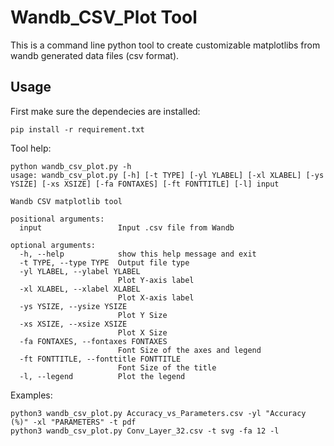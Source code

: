 # Wandb_CSV_Plot Tool

This is a command line python tool to create customizable matplotlibs from wandb generated data files (csv format).

## Usage

First make sure the dependecies are installed:

```
pip install -r requirement.txt
```

Tool help: 
```
python wandb_csv_plot.py -h
usage: wandb_csv_plot.py [-h] [-t TYPE] [-yl YLABEL] [-xl XLABEL] [-ys YSIZE] [-xs XSIZE] [-fa FONTAXES] [-ft FONTTITLE] [-l] input

Wandb CSV matplotlib tool

positional arguments:
  input                 Input .csv file from Wandb

optional arguments:
  -h, --help            show this help message and exit
  -t TYPE, --type TYPE  Output file type
  -yl YLABEL, --ylabel YLABEL
                        Plot Y-axis label
  -xl XLABEL, --xlabel XLABEL
                        Plot X-axis label
  -ys YSIZE, --ysize YSIZE
                        Plot Y Size
  -xs XSIZE, --xsize XSIZE
                        Plot X Size
  -fa FONTAXES, --fontaxes FONTAXES
                        Font Size of the axes and legend
  -ft FONTTITLE, --fonttitle FONTTITLE
                        Font Size of the title
  -l, --legend          Plot the legend
```

Examples:

```
python3 wandb_csv_plot.py Accuracy_vs_Parameters.csv -yl "Accuracy (%)" -xl "PARAMETERS" -t pdf
python3 wandb_csv_plot.py Conv_Layer_32.csv -t svg -fa 12 -l
```